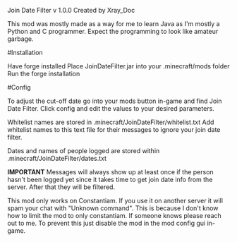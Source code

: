 Join Date Filter v 1.0.0
Created by Xray_Doc

This mod was mostly made as a way for me to learn Java as I'm mostly a Python and C programmer. Expect the programming to look like amateur garbage.

#Installation

Have forge installed
Place JoinDateFilter.jar into your .minecraft/mods folder
Run the forge installation

#Config

To adjust the cut-off date go into your mods button in-game and find Join Date Filter. Click config and edit the values to your desired parameters.

Whitelist names are stored in .minecraft/JoinDateFilter/whitelist.txt
Add whitelist names to this text file for their messages to ignore your join date filter.

Dates and names of people logged are stored within .minecraft/JoinDateFilter/dates.txt

**IMPORTANT**
Messages will always show up at least once if the person hasn't been logged yet since it takes time to get join date info from the server. After that they will be filtered.

This mod only works on Constantiam. If you use it on another server it will spam your chat with "Unknown command". This is because I don't know how to limit the mod to only constantiam. If someone knows please reach out to me.
To prevent this just disable the mod in the mod config gui in-game.
